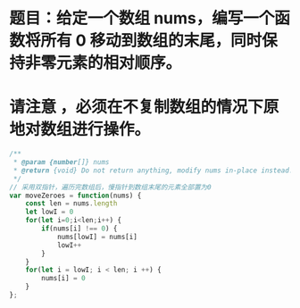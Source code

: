 # 题目：给定一个数组 nums，编写一个函数将所有 0 移动到数组的末尾，同时保持非零元素的相对顺序。
# 请注意 ，必须在不复制数组的情况下原地对数组进行操作。

```js
/**
 * @param {number[]} nums
 * @return {void} Do not return anything, modify nums in-place instead.
 */
// 采用双指针，遍历完数组后，慢指针到数组末尾的元素全部置为0
var moveZeroes = function(nums) {
    const len = nums.length
    let lowI = 0
    for(let i=0;i<len;i++) {
        if(nums[i] !== 0) {
            nums[lowI] = nums[i]
            lowI++
        }
    }
    for(let i = lowI; i < len; i ++) {
        nums[i] = 0
    }
};
```